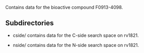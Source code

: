 Contains data for the bioactive compound F0913-4098.

## Subdirectories

- cside/ contains data for the C-side search space on rv1821.

- nside/ contains data for the N-side search space on rv1821.

